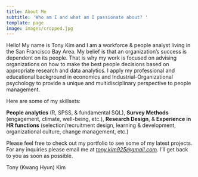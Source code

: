 ```yaml
---
title: About Me
subtitle: 'Who am I and what am I passionate about? '
template: page
image: images/cropped.jpg
---
```

Hello! My name is Tony Kim and I am a workforce & people analyst living in the San Francisco Bay Area. My belief is that an organization’s success is dependent on its people. That is why my work is focused on advising organizations on how to make the best people decisions based on appropriate research and data analytics. I apply my professional and educational background in economics and Industrial-Organizational psychology to provide a unique and multidisciplinary perspective to people management. 

Here are some of my skillsets: 

**People analytics** (R, SPSS, & fundamental SQL), **Survey Methods** (engagement, climate, well-being, etc.), **Research Design**, & **Experience in  HR functions** (selection/recruitment design, learning & development, organizational culture, change management, etc.) 

Please feel free to check out my portfolio to see some of my latest projects. For any inquiries please email me at *tony.kim925@gmail.com*.  I’ll get back to you as soon as possible. 

Tony (Kwang Hyun) Kim 


